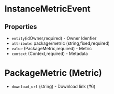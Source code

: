 # InstanceMetricEvent

## Properties

 - `entity`(idOwner,required) - Owner Idenfier
 - `attribute`: package/metric (string,fixed,required)
 - `value` (PackageMetric,required) - Metric
 - `context` (Context,required) - Metadata

# PackageMetric (Metric)

 - `download_url` (string) - Download link (#6)
